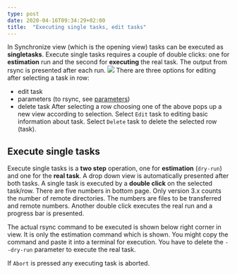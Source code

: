 ```yaml
---
type: post
date: 2020-04-16T09:34:29+02:00
title:  "Executing single tasks, edit tasks"
---
```

In Synchronize view (which is the opening view) tasks can be executed as **singletasks**. Execute single tasks requires a couple of double clicks: one for **estimation** run and the second for **executing** the real task. The output from rsync is presented after each run.
![](/images/RsyncOSX/master/singletask/singletask.png)
There are three options for editing after selecting a task in row:
- edit task
- parameters (to rsync, see [parameters](/Parameters))
- delete task
After selecting a row choosing one of the above pops up a new view according to selection. Select `Edit` task to editing basic information about task. Select `Delete` task to delete the selected row (task).

## Execute single tasks

Execute single tasks is a **two step** operation, one for **estimation** (`dry-run`) and one for the **real task**. A drop down view is automatically presented after both tasks. A single task is executed by  a **double click** on the selected task/row. There are five numbers in bottom page. Only version 3.x counts the number of remote directories. The numbers are files to be transferred and remote numbers. Another double click executes the real run and a progress bar is presented.

The actual rsync command to be executed is shown below right corner in view. It is only the estimation command which is shown. You might copy the command and paste it into a terminal for execution. You have to delete the `--dry-run` parameter to execute the real task.

If `Abort` is pressed any executing task is aborted.
